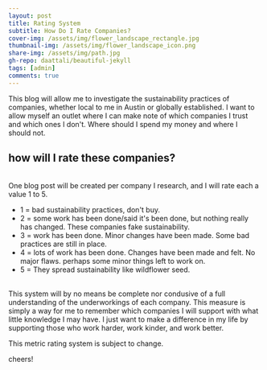 ```yaml
---
layout: post
title: Rating System
subtitle: How Do I Rate Companies?
cover-img: /assets/img/flower_landscape_rectangle.jpg
thumbnail-img: /assets/img/flower_landscape_icon.png
share-img: /assets/img/path.jpg
gh-repo: daattali/beautiful-jekyll
tags: [admin]
comments: true
---
```


This blog will allow me to investigate the sustainability practices of companies, whether local to me in Austin or globally established. I want to allow myself an outlet where I can make note of which companies I trust and which ones I don't. Where should I spend my money and where I should not.

## how will I rate these companies? 

<br> 
One blog post will be created per company I research, and I will rate each a value 1 to 5.

<ul>
  <li> 1 = bad sustainability practices, don't buy.</li>
  <li> 2 = some work has been done/said it's been done, but nothing really has changed. These companies fake sustainability.</li>
  <li> 3 = work has been done. Minor changes have been made. Some bad practices are still in place.</li>
  <li> 4 = lots of work has been done. Changes have been made and felt. No major flaws. perhaps some minor things left to work on.</li>
  <li> 5 = They spread sustainability like wildflower seed.</li>
</ul>

<br> 
This system will by no means be complete nor condusive of a full understanding of the underworkings of each company. This measure is simply a way for me to remember which companies I will support with what little knowledge I may have. I just want to make a difference in my life by supporting those who work harder, work kinder, and work better.

This metric rating system is subject to change.

cheers!

